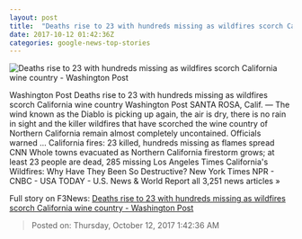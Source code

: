 ```yaml
---
layout: post
title:  "Deaths rise to 23 with hundreds missing as wildfires scorch California wine country - Washington Post"
date: 2017-10-12 01:42:36Z
categories: google-news-top-stories
---
```


![Deaths rise to 23 with hundreds missing as wildfires scorch California wine country - Washington Post](https://www.washingtonpost.com/resizer/Z-d5FLriuW2xOD8dKGqwWO4CKvQ=/1484x0/https://arc-anglerfish-washpost-prod-washpost.s3.amazonaws.com/public/H7UMC7YRBIY37LUF7RT2WZE5U4.jpg)

Washington Post Deaths rise to 23 with hundreds missing as wildfires scorch California wine country Washington Post SANTA ROSA, Calif. — The wind known as the Diablo is picking up again, the air is dry, there is no rain in sight and the killer wildfires that have scorched the wine country of Northern California remain almost completely uncontained. Officials warned ... California fires: 23 killed, hundreds missing as flames spread CNN Whole towns evacuated as Northern California firestorm grows; at least 23 people are dead, 285 missing Los Angeles Times California's Wildfires: Why Have They Been So Destructive? New York Times NPR - CNBC - USA TODAY - U.S. News & World Report all 3,251 news articles »


Full story on F3News: [Deaths rise to 23 with hundreds missing as wildfires scorch California wine country - Washington Post](http://www.f3nws.com/n/ZPuUF)

> Posted on: Thursday, October 12, 2017 1:42:36 AM
